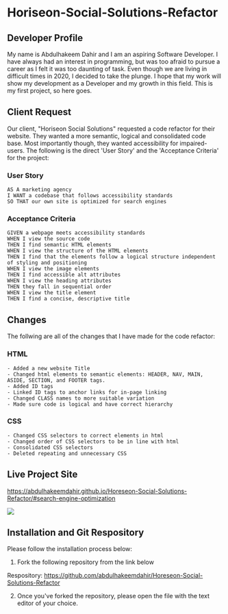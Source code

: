 # Horiseon-Social-Solutions-Refactor

## Developer Profile

My name is Abdulhakeem Dahir and I am an aspiring Software Developer. I have always had an interest in programming, but was too afraid to pursue a career as I felt it was too daunting of task. Even though we are living in difficult times in 2020, I decided to take the plunge. I hope that my work will show my development as a Developer and my growth in this field. This is my first project, so here goes.

## Client Request

Our client, "Horiseon Social Solutions" requested a code refactor for their website. They wanted a more semantic, logical and consolidated code base. Most importantly though, they wanted accessibility for impaired-users. The following is the direct 'User Story' and the 'Acceptance Criteria' for the project:

### User Story

```
AS A marketing agency
I WANT a codebase that follows accessibility standards
SO THAT our own site is optimized for search engines
```

### Acceptance Criteria

```
GIVEN a webpage meets accessibility standards
WHEN I view the source code
THEN I find semantic HTML elements
WHEN I view the structure of the HTML elements
THEN I find that the elements follow a logical structure independent of styling and positioning
WHEN I view the image elements
THEN I find accessible alt attributes
WHEN I view the heading attributes
THEN they fall in sequential order
WHEN I view the title element
THEN I find a concise, descriptive title
```

## Changes

The follwing are all of the changes that I have made for the code refactor:

### HTML
```
- Added a new website Title
- Changed html elements to semantic elements: HEADER, NAV, MAIN, ASIDE, SECTION, and FOOTER tags.
- Added ID tags
- Linked ID tags to anchor links for in-page linking
- Changed CLASS names to more suitable variation
- Made sure code is logical and have correct hierarchy
```
### CSS
```
- Changed CSS selectors to correct elements in html
- Changed order of CSS selectors to be in line with html
- Consolidated CSS selectors
- Deleted repeating and unnecessary CSS
```
## Live Project Site

https://abdulhakeemdahir.github.io/Horeseon-Social-Solutions-Refactor/#search-engine-optimization

![](assets/readme-images/horiseon_refactor.png)

## Installation and Git Respository

Please follow the installation process below:

1. Fork the following repository from the link below

Respository: https://github.com/abdulhakeemdahir/Horeseon-Social-Solutions-Refactor

2. Once you've forked the repository, please open the file with the text editor of your choice.
